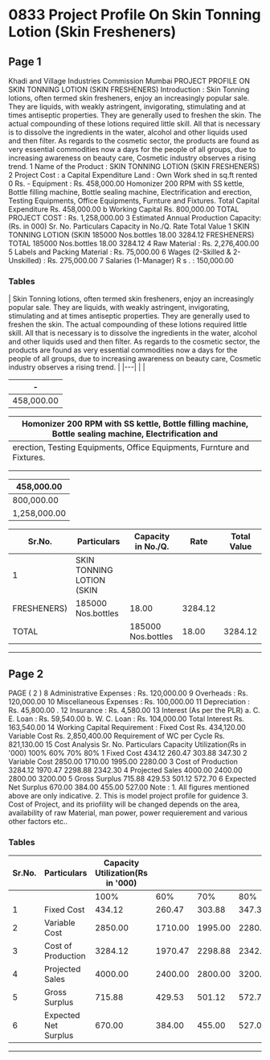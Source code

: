 # 0833 Project Profile On Skin Tonning Lotion (Skin Fresheners)

## Page 1

Khadi and Village Industries Commission Mumbai PROJECT PROFILE ON SKIN TONNING LOTION (SKIN FRESHENERS) Introduction : Skin Tonning lotions, often termed skin fresheners, enjoy an increasingly popular sale. They are liquids, with weakly astringent, invigorating, stimulating and at times antiseptic properties. They are generally used to freshen the skin. The actual compounding of these lotions required little skill. All that is necessary is to dissolve the ingredients in the water, alcohol and other liquids used and then filter. As regards to the cosmetic sector, the products are found as very essential commodities now a days for the people of all groups, due to increasing awareness on beauty care, Cosmetic industry observes a rising trend. 1 Name of the Product : SKIN TONNING LOTION (SKIN FRESHENERS) 2 Project Cost : a Capital Expenditure Land : Own Work shed in sq.ft rented 0 Rs. - Equipment : Rs. 458,000.00 Homonizer 200 RPM with SS kettle, Bottle filling machine, Bottle sealing machine, Electrification and erection, Testing Equipments, Office Equipments, Furnture and Fixtures. Total Capital Expenditure Rs. 458,000.00 b Working Capital Rs. 800,000.00 TOTAL PROJECT COST : Rs. 1,258,000.00 3 Estimated Annual Production Capacity: (Rs. in 000) Sr. No. Particulars Capacity in No./Q. Rate Total Value 1 SKIN TONNING LOTION (SKIN 185000 Nos.bottles 18.00 3284.12 FRESHENERS) TOTAL 185000 Nos.bottles 18.00 3284.12 4 Raw Material : Rs. 2,276,400.00 5 Labels and Packing Material : Rs. 75,000.00 6 Wages (2-Skilled & 2- Unskilled) : Rs. 275,000.00 7 Salaries (1-Manager) R s . : 150,000.00

### Tables

| Skin Tonning lotions, often termed skin fresheners, enjoy an increasingly popular sale. They are
liquids, with weakly astringent, invigorating, stimulating and at times antiseptic properties. They are
generally used to freshen the skin. The actual compounding of these lotions required little skill. All
that is necessary is to dissolve the ingredients in the water, alcohol and other liquids used and then
filter. As regards to the cosmetic sector, the products are found as very essential commodities now
a days for the people of all groups, due to increasing awareness on beauty care, Cosmetic industry
observes a rising trend. |
|---|
|  |

| - |
|---|
| 458,000.00 |

| Homonizer 200 RPM with SS kettle, Bottle filling machine, Bottle sealing machine, Electrification and |
|---|
| erection, Testing Equipments, Office Equipments, Furnture and Fixtures. |
|  |
|  |

| 458,000.00 |
|---|
| 800,000.00 |
| 1,258,000.00 |

| Sr.No. | Particulars | Capacity in No./Q. | Rate | Total Value |
|---|---|---|---|---|
| 1 | SKIN TONNING LOTION (SKIN
FRESHENERS) | 185000 Nos.bottles | 18.00 | 3284.12 |
| TOTAL |  | 185000 Nos.bottles | 18.00 | 3284.12 |

---

## Page 2

PAGE ( 2 ) 8 Administrative Expenses : Rs. 120,000.00 9 Overheads : Rs. 120,000.00 10 Miscellaneous Expenses : Rs. 100,000.00 11 Depreciation : Rs. 45,800.00 . 12 Insurance : Rs. 4,580.00 13 Interest (As per the PLR) a. C. E. Loan : Rs. 59,540.00 b. W. C. Loan : Rs. 104,000.00 Total Interest Rs. 163,540.00 14 Working Capital Requirement : Fixed Cost Rs. 434,120.00 Variable Cost Rs. 2,850,400.00 Requirement of WC per Cycle Rs. 821,130.00 15 Cost Analysis Sr. No. Particulars Capacity Utilization(Rs in '000) 100% 60% 70% 80% 1 Fixed Cost 434.12 260.47 303.88 347.30 2 Variable Cost 2850.00 1710.00 1995.00 2280.00 3 Cost of Production 3284.12 1970.47 2298.88 2342.30 4 Projected Sales 4000.00 2400.00 2800.00 3200.00 5 Gross Surplus 715.88 429.53 501.12 572.70 6 Expected Net Surplus 670.00 384.00 455.00 527.00 Note : 1. All figures mentioned above are only indicative. 2. This is model project profile for guidence 3. Cost of Project, and its priofility will be changed depends on the area, availability of raw Material, man power, power requierement and various other factors etc..

### Tables

| Sr.No. | Particulars | Capacity Utilization(Rs in '000) |  |  |  |
|---|---|---|---|---|---|
|  |  | 100% | 60% | 70% | 80% |
| 1 | Fixed Cost | 434.12 | 260.47 | 303.88 | 347.30 |
| 2 | Variable Cost | 2850.00 | 1710.00 | 1995.00 | 2280.00 |
| 3 | Cost of Production | 3284.12 | 1970.47 | 2298.88 | 2342.30 |
| 4 | Projected Sales | 4000.00 | 2400.00 | 2800.00 | 3200.00 |
| 5 | Gross Surplus | 715.88 | 429.53 | 501.12 | 572.70 |
| 6 | Expected Net Surplus | 670.00 | 384.00 | 455.00 | 527.00 |

---
